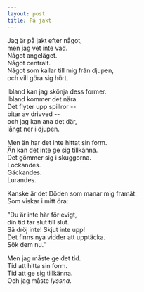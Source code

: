 ```yaml
---
layout: post
title: På jakt
---
```


Jag är på jakt efter något,    
men jag vet inte vad.  
Något angeläget.  
Något centralt.  
Något som kallar till mig från djupen,  
och vill göra sig hört.  

Ibland kan jag skönja dess former.  
Ibland kommer det nära.  
Det flyter upp spillror --  
bitar av drivved --  
och jag kan ana det där,  
långt ner i djupen.  

Men än har det inte hittat sin form.  
Än kan det inte ge sig tillkänna.  
Det gömmer sig i skuggorna.  
Lockandes.   
Gäckandes.   
Lurandes.  

Kanske är det Döden som manar mig framåt.   
Som viskar i mitt öra:  

"Du är inte här för evigt,  
din tid tar slut till slut.  
Så dröj inte! Skjut inte upp!  
Det finns nya vidder att upptäcka.  
Sök dem nu."  

Men jag måste ge det tid.  
Tid att hitta sin form.  
Tid att ge sig tillkänna.  
Och jag måste *lyssna*.  
